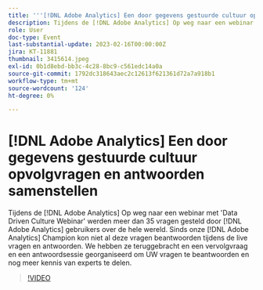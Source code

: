 ```yaml
---
title: '''[!DNL Adobe Analytics] Een door gegevens gestuurde cultuur opvolgvragen en antwoorden samenstellen'
description: Tijdens de [!DNL Adobe Analytics] Op weg naar een webinar met 'Data Driven Culture Webinar' werden meer dan 35 vragen gesteld door [!DNL Adobe Analytics] gebruikers over de hele wereld. Sinds onze [!DNL Adobe Analytics] Champion kon niet al deze vragen beantwoorden tijdens de live vragen en antwoorden. We hebben ze teruggebracht en een vervolgvraag en een antwoordsessie georganiseerd om UW vragen te beantwoorden en nog meer kennis van experts te delen.
role: User
doc-type: Event
last-substantial-update: 2023-02-16T00:00:00Z
jira: KT-11881
thumbnail: 3415614.jpeg
exl-id: 0b1d8ebd-bb3c-4c28-8bc9-c561edc14a0a
source-git-commit: 1792dc318643aec2c12613f621361d72a7a918b1
workflow-type: tm+mt
source-wordcount: '124'
ht-degree: 0%

---
```


# [!DNL Adobe Analytics] Een door gegevens gestuurde cultuur opvolgvragen en antwoorden samenstellen

Tijdens de [!DNL Adobe Analytics] Op weg naar een webinar met &#39;Data Driven Culture Webinar&#39; werden meer dan 35 vragen gesteld door [!DNL Adobe Analytics] gebruikers over de hele wereld. Sinds onze [!DNL Adobe Analytics] Champion kon niet al deze vragen beantwoorden tijdens de live vragen en antwoorden. We hebben ze teruggebracht en een vervolgvraag en een antwoordsessie georganiseerd om UW vragen te beantwoorden en nog meer kennis van experts te delen.

>[!VIDEO](https://video.tv.adobe.com/v/3415614/?quality=12&learn=on)
